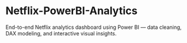 # Netflix-PowerBI-Analytics
End-to-end Netflix analytics dashboard using Power BI — data cleaning, DAX modeling, and interactive visual insights.
